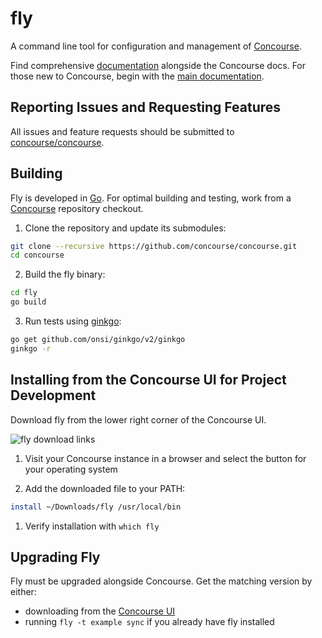 # fly

A command line tool for configuration and management of [Concourse](https://github.com/concourse/concourse).

Find comprehensive [documentation](https://concourse-ci.org/fly.html) alongside the Concourse docs.
For those new to Concourse, begin with the [main documentation](https://concourse-ci.org/index.html).

## Reporting Issues and Requesting Features

All issues and feature requests should be submitted to [concourse/concourse](https://github.com/concourse/concourse/issues).

## Building

Fly is developed in [Go](http://golang.org/). For optimal building and testing, work from a
[Concourse](https://github.com/concourse/concourse) repository checkout.

1. Clone the repository and update its submodules:

  ```bash
  git clone --recursive https://github.com/concourse/concourse.git
  cd concourse
  ```

2. Build the fly binary:

  ```bash
  cd fly
  go build
  ```

3. Run tests using [ginkgo](http://onsi.github.io/ginkgo/):

  ```bash
  go get github.com/onsi/ginkgo/v2/ginkgo
  ginkgo -r
  ```

## Installing from the Concourse UI for Project Development

Download fly from the lower right corner of the Concourse UI.

![fly download links](images/fly_download_ui.png)

1. Visit your Concourse instance in a browser and select the button for your operating system

1. Add the downloaded file to your PATH:

  ```bash
  install ~/Downloads/fly /usr/local/bin
  ```

1. Verify installation with `which fly`

## Upgrading Fly
Fly must be upgraded alongside Concourse. Get the matching version by either:
* downloading from the [Concourse UI](#installing-from-the-concourse-ui-for-project-development)
* running `fly -t example sync` if you already have fly installed